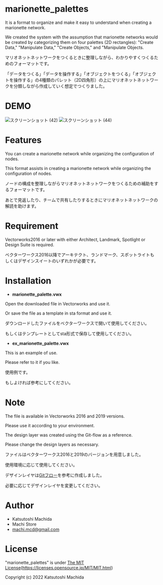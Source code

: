 # marionette_palettes

It is a format to organize and make it easy to understand when creating a marionette network.

We created the system with the assumption that marionette networks would be created by categorizing them on four palettes (2D rectangles): "Create Data," "Manipulate Data," "Create Objects," and "Manipulate Objects.

マリオネットネットワークをつくるときに整理しながら、わかりやすくつくるためのフォーマットです。

「データをつくる」「データを操作する」「オブジェクトをつくる」「オブジェクトを操作する」の4種類のパレット（2D四角形）の上にマリオネットネットワークを分類しながら作成していく想定でつくりました。

# DEMO

![スクリーンショット (42)](https://user-images.githubusercontent.com/104885577/175254211-d910d2c3-ef06-452e-8ed1-7edd4cd9cdd0.png)
![スクリーンショット (44)](https://user-images.githubusercontent.com/104885577/175541070-ee130b12-42d0-436e-85fe-545bddb22530.png)

# Features

You can create a marionette network while organizing the configuration of nodes.

This format assists in creating a marionette network while organizing the configuration of nodes.

ノードの構成を整理しながらマリオネットネットワークをつくるための補助をするフォーマットです。

あとで見返したり、チームで共有したりするときにマリオネットネットワークの解読を助けます。

# Requirement

Vectorworks2016 or later with either Architect, Landmark, Spotlight or Design Suite is required.

ベクターワークス2016以降でアーキテクト、ランドマーク、スポットライトもしくはデザインスイートのいずれかが必要です。

# Installation

- **marionette_palette.vwx**

Open the downloaded file in Vectorworks and use it.

Or save the file as a template in sta format and use it.

ダウンロードしたファイルをベクターワークスで開いて使用してください。

もしくはテンプレートとしてsta形式で保存して使用してください。

- **ex_marionette_palette.vwx**

This is an example of use.

Please refer to it if you like.

使用例です。

もしよければ参考にしてください。

# Note

The file is available in Vectorworks 2016 and 2019 versions.

Please use it according to your environment.

The design layer was created using the Git-flow as a reference.

Please change the design layers as necessary.

ファイルはベクターワークス2016と2019のバージョンを用意しました。

使用環境に応じて使用してください。

デザインレイヤは[Gitフロー](https://yamashiro0217.hatenadiary.org/entry/20120903/1346640190)を参考に作成しました。

必要に応じてデザインレイヤを変更してください。

# Author

* Katsutoshi Machida
* Machi Store
* machi.mcd@gmail.com

# License

"marionette_palettes" is under [The MIT License](https://opensource.org/licenses/mit-license.php)(https://licenses.opensource.jp/MIT/MIT.html)

Copyright (c) 2022 Katsutoshi Machida
